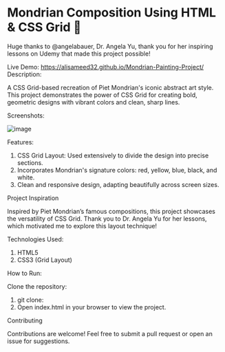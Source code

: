 # Mondrian Composition Using HTML & CSS Grid 🎨

Huge thanks to @angelabauer, Dr. Angela Yu, thank you for her inspiring lessons on Udemy that made this project possible!

Live Demo: https://alisameed32.github.io/Mondrian-Painting-Project/
Description:

A CSS Grid-based recreation of Piet Mondrian's iconic abstract art style. This project demonstrates the power of CSS Grid for creating bold, geometric designs with vibrant colors and clean, sharp lines.

Screenshots:

![image](https://github.com/user-attachments/assets/e3b4d308-ab6a-483e-b3c3-073f0a0bf51f)

Features:

1. CSS Grid Layout: Used extensively to divide the design into precise sections.
2. Incorporates Mondrian's signature colors: red, yellow, blue, black, and white.
3. Clean and responsive design, adapting beautifully across screen sizes.

Project Inspiration

Inspired by Piet Mondrian’s famous compositions, this project showcases the versatility of CSS Grid. Thank you to Dr. Angela Yu for her lessons, which motivated me to explore this layout technique!

Technologies Used:

1. HTML5
2. CSS3 (Grid Layout)

How to Run:

Clone the repository:
1. git clone:  
2. Open index.html in your browser to view the project.

Contributing

Contributions are welcome! Feel free to submit a pull request or open an issue for suggestions.


